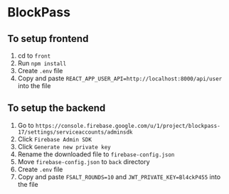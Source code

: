 # BlockPass

## To setup frontend
1. cd to `front`
2. Run `npm install`
3. Create `.env` file
4. Copy and paste `REACT_APP_USER_API=http://localhost:8000/api/user` into the file

## To setup the backend
1. Go to `https://console.firebase.google.com/u/1/project/blockpass-17/settings/serviceaccounts/adminsdk`
2. Click `Firebase Admin SDK`
3. Click `Generate new private key`
4. Rename the downloaded file to `firebase-config.json`
5. Move `firebase-config.json` to `back` directory
6. Create `.env` file
7. Copy and paste `FSALT_ROUNDS=10` and `JWT_PRIVATE_KEY=Bl4ckP455` into the file

